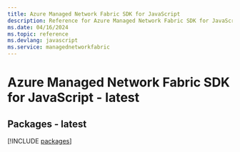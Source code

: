 ```yaml
---
title: Azure Managed Network Fabric SDK for JavaScript
description: Reference for Azure Managed Network Fabric SDK for JavaScript
ms.date: 04/16/2024
ms.topic: reference
ms.devlang: javascript
ms.service: managednetworkfabric
---
```

# Azure Managed Network Fabric SDK for JavaScript - latest
## Packages - latest
[!INCLUDE [packages](managed-network-fabric-index.md)]